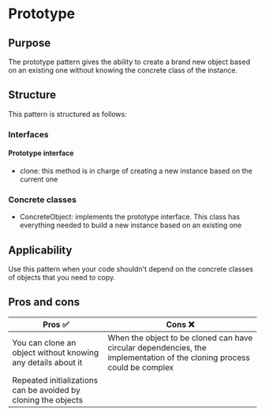 # Prototype

## Purpose
The prototype pattern gives the ability to create a brand new object based on an existing one without knowing the concrete class of the instance.

## Structure
This pattern is structured as follows:

### Interfaces

#### Prototype interface

- clone: this method is in charge of creating a new instance based on the current one

### Concrete classes

- ConcreteObject: implements the prototype interface. This class has everything needed to build a new instance based on an existing one

## Applicability
Use this pattern when your code shouldn't depend on the concrete classes of objects that you need to copy.

## Pros and cons
| Pros :white_check_mark: | Cons :x: |
|--- |--- |
| You can clone an object without knowing any details about it | When the object to be cloned can have circular dependencies, the implementation of the cloning process could be complex |
| Repeated initializations can be avoided by cloning the objects | |
